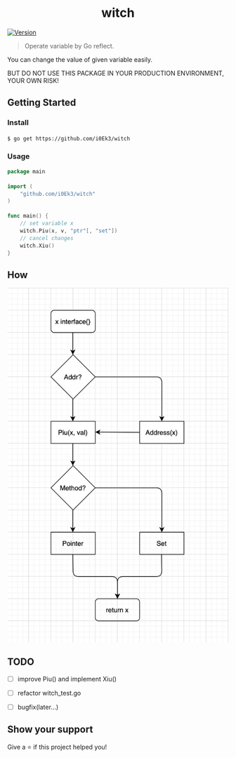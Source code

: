 <h1 align="center">witch</h1>
<p>
  <a href="https://www.npmjs.com/package/witch" target="_blank">
    <img alt="Version" src="https://img.shields.io/npm/v/witch.svg">
  </a>
</p>

> Operate variable by Go reflect.

You can change the value of given variable easily.

BUT DO NOT USE THIS PACKAGE IN YOUR PRODUCTION ENVIRONMENT, YOUR OWN RISK!


## Getting Started

### Install 

`$ go get https://github.com/i0Ek3/witch`

### Usage

```Go
package main

import (
    "github.com/i0Ek3/witch"
)

func main() {
    // set variable x
    witch.Piu(x, v, "ptr"[, "set"])
    // cancel changes
    witch.Xiu()
}
```

## How

![](https://github.com/i0Ek3/witch/blob/master/witch.jpg)


## TODO

- [ ] improve Piu() and implement Xiu()
- [ ] refactor witch_test.go
- [ ] bugfix(later...)


## Show your support

Give a ⭐️ if this project helped you!
